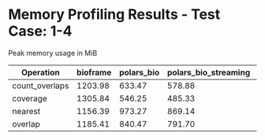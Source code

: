 # Memory Profiling Results - Test Case: 1-4

Peak memory usage in MiB

| Operation | bioframe | polars_bio | polars_bio_streaming | pyranges0 | pyranges1 |
|-----------|---|---|---|---|---|
| count_overlaps | 1203.98 | 633.47 | 578.88 | 1612.36 | 1254.23 |
| coverage | 1305.84 | 546.25 | 485.33 | 1675.69 | 1574.50 |
| nearest | 1156.39 | 973.27 | 869.14 | 1664.42 | 1650.27 |
| overlap | 1185.41 | 840.47 | 791.70 | 1624.25 | 1676.22 |
